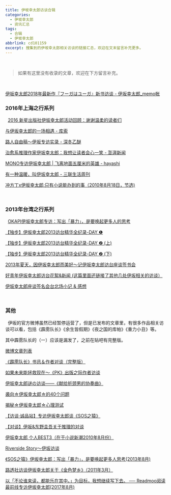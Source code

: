 ```yaml
---
title: 伊坂幸太郎访谈合辑
categories:
  - 伊坂幸太郎
  - 资讯汇总
tags: 
  - 合辑
  - 伊坂幸太郎
abbrlink: cd101159
excerpt: 搜集到的伊坂幸太郎相关访谈的链接汇总，欢迎在文末留言补充更多。
---
```

&nbsp;

> 如果有这里没有收录的文章，欢迎在下方留言补充。

&nbsp;

[伊坂幸太郎2018年最新作『フーガはユーガ』新书访谈 - 伊坂幸太郎_memo帐](https://thelocker.site/article/268f1a4e.html)
&nbsp;
### 2016年上海之行系列
&nbsp;
[2016 新星出版社伊坂幸太郎活动回顾：谢谢温柔的读者们](https://thelocker.site/article/927994b9.html)

[与伊坂幸太郎的一场相遇 - 库索](http://thelocker.site/article/ec3fe589.html)

[路人自由稿～伊坂专访实录  - 深冬乙醚](https://thelocker.site/article/f559bd3d.html)

<!-- more -->

[治愈系推理作家伊坂幸太郎：我想让读者会心一笑 - 澎湃新闻](http://t.cn/E5BAjkR)

[MONO专访伊坂幸太郎 | 飞离地面五厘米的英雄 - hayashi](http://t.cn/RcbNlml)

[有一种温暖，叫伊坂幸太郎 - 三联生活周刊](http://t.cn/RVBtcVU)

[冲方丁x伊坂幸太郎:只有小说能办到的事（2010年8月18日，节选)](https://thelocker.site/article/b8e4649a.html)

&nbsp;
### 2013年台湾之行系列
&nbsp;
[OKAPI伊坂幸太郎专访：写出「暴力」，是要唤起更多人的思考](https://thelocker.site/article/dc42d70f.html)

[【独步】伊坂幸太郎2013访台精华全纪录-DAY ❶](http://apexpress.blog66.fc2.com/blog-entry-1339.html)

[【独步】伊坂幸太郎2013访台精华全纪录-DAY ❷ (上)](http://apexpress.blog66.fc2.com/blog-entry-1340.html)

[【独步】伊坂幸太郎2013访台精华全纪录-DAY ❷ (下)](http://apexpress.blog66.fc2.com/blog-entry-1341.html)

[2013年夏天，因伊坂幸太郎而美好～记伊坂幸太郎访台座谈签书会](https://tieba.baidu.com/p/2524887787)

[好青年伊坂幸太郎访台花絮&新闻 (这篇里面还链接了其他几处伊坂相关的访谈）](https://www.douban.com/group/topic/42224642/)

[伊坂幸太郎座谈签名会台北场小记 & 感想](https://twinsyang.net/archives/3515)

&nbsp;
### 其他
&nbsp;
伊坂的官方微博虽然已经暂停运营了，但是已发布的文章里，有很多作品相关访谈可以看，包括《霹雳队长》《余生皆假期》《夜之国的库帕》《重力小丑》等。

其中霹雳队长的（一）应该是漏发了，之前在贴吧有完整版。

[微博文章列表](http://t.cn/Et5Dg1Z)

[《霹雳队长》书讯＆作者对谈（完整版）](https://tieba.baidu.com/p/3354905859?pn=1)

[如果未来能拯救现在～《PK》出版之际作者访谈](https://c1b66ab)

[伊坂幸太郎谜の访谈——《献给折颈男的协奏曲》](http://t.cn/E5BL1aY)

[袭向☆伊坂幸太郎☆的40个问题](https://tieba.baidu.com/p/2844470979)

[揭秘☆伊坂幸太郎☆心理测试](https://tieba.baidu.com/p/2845723498)

[【访谈·诚品站】专访伊坂幸太郎谈《SOS之猿》](https://tieba.baidu.com/p/2729228999)

[【对谈】伊坂&东野圭吾关于推理的对谈](https://tieba.baidu.com/p/1022839111)

[伊坂幸太郎 个人BEST3（在于小说新潮2010年8月份）](https://tieba.baidu.com/p/1580286112)

[Riverside Story～伊坂访谈](https://tieba.baidu.com/p/2243481943)

[《SOS之猿》伊坂幸太郎：写出「暴力」，是要唤起更多人思考(2013年8月)](https://thelocker.site/article/dc42d70f.html)

[路透社访谈伊坂幸太郎关于《金色梦乡》（2011年3月）](https://thelocker.site/article/d8b63975.html)

[以「不论谁来读，都能乐在其中。」为目标，我想继续写下去。 ── Readmoo阅读最前线专访伊坂幸太郎(2017年8月)](https://thelocker.site/article/5d02e43b.html)
